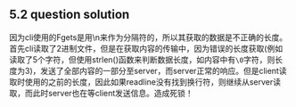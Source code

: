 ## 5.2 question solution

因为cli使用的Fgets是用\n来作为分隔符的，所以其获取的数据是不正确的长度。
首先cli读取了2进制文件，但是在获取内容的传输中，因为错误的长度获取(例如读取了5个字符，但使用strlen()函数来判断数据长度，如内容中有`\0`字符，则长度为3)，发送了全部内容的一部分至server，而server正常的响应。但是client读取时使用的之前的长度，因此如果readline没有找到换行符，则继续从server读取，而此时server也在等client发送信息。造成死锁！
